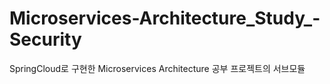 # Microservices-Architecture_Study_-Security
SpringCloud로 구현한 Microservices Architecture 공부 프로젝트의 서브모듈
